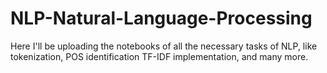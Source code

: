 # NLP-Natural-Language-Processing

Here I'll be uploading the notebooks of all the necessary tasks of NLP, like tokenization, POS identification TF-IDF implementation, and many more.
